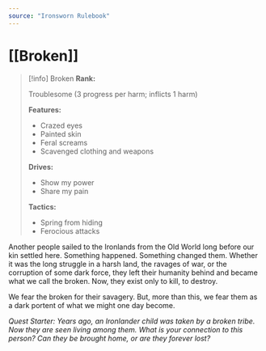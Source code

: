 ```yaml
---
source: "Ironsworn Rulebook"
---
```

# [[Broken]]

> [!info] Broken
> **Rank:**
> 
> Troublesome (3 progress per harm; inflicts 1 harm)
> 
> **Features:**
> - Crazed eyes
> - Painted skin
> - Feral screams
> - Scavenged clothing and weapons
> 
> **Drives:**
> 
> - Show my power
> - Share my pain
> 
> **Tactics:**
> 
> - Spring from hiding
> - Ferocious attacks

Another people sailed to the Ironlands from the Old World long before our kin settled here. Something happened. Something changed them. Whether it was the long struggle in a harsh land, the ravages of war, or the corruption of some dark force, they left their humanity behind and became what we call the broken. Now, they exist only to kill, to destroy.

We fear the broken for their savagery. But, more than this, we fear them as a dark portent of what we might one day become.

_Quest Starter: Years ago, an Ironlander child was taken by a broken tribe. Now they are seen living among them. What is your connection to this person? Can they be brought home, or are they forever lost?_